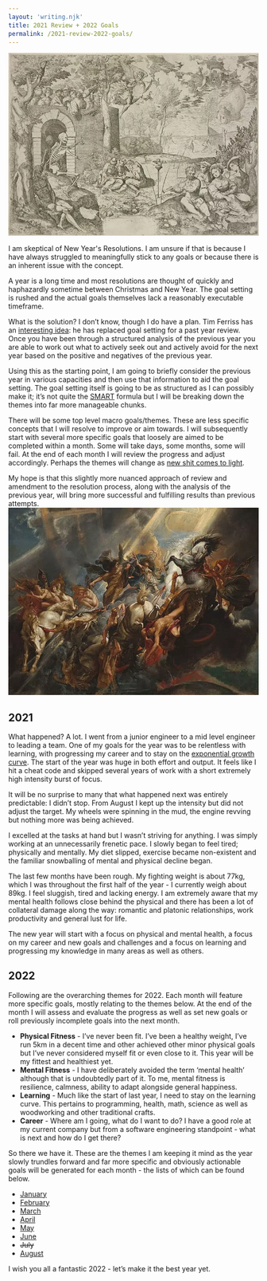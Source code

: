```yaml
---
layout: 'writing.njk'
title: 2021 Review + 2022 Goals
permalink: /2021-review-2022-goals/
---
```


![The Aviary of Death by Giovani Paolo Cimerlini](/assets/images/aviaryofdeath.webp 'The Aviary of Death by Giovani Paolo Cimerlini')

I am skeptical of New Year's Resolutions. I am unsure if that is because I have always struggled to meaningfully stick to any goals or because there is an inherent issue with the concept.

A year is a long time and most resolutions are thought of quickly and haphazardly sometime between Christmas and New Year. The goal setting is rushed and the actual goals themselves lack a reasonably executable timeframe.

What is the solution? I don’t know, though I do have a plan. Tim Ferriss has an [interesting idea](https://tim.blog/2021/12/27/past-year-review/): he has replaced goal setting for a past year review. Once you have been through a structured analysis of the previous year you are able to work out what to actively seek out and actively avoid for the next year based on the positive and negatives of the previous year.

Using this as the starting point, I am going to briefly consider the previous year in various capacities and then use that information to aid the goal setting. The goal setting itself is going to be as structured as I can possibly make it; it’s not quite the [SMART](https://en.wikipedia.org/wiki/SMART_criteria) formula but I will be breaking down the themes into far more manageable chunks.

There will be some top level macro goals/themes. These are less specific concepts that I will resolve to improve or aim towards. I will subsequently start with several more specific goals that loosely are aimed to be completed within a month. Some will take days, some months, some will fail. At the end of each month I will review the progress and adjust accordingly. Perhaps the themes will change as [new shit comes to light](https://www.youtube.com/watch?v=gbIv7W7rhx4).

My hope is that this slightly more nuanced approach of review and amendment to the resolution process, along with the analysis of the previous year, will bring more successful and fulfilling results than previous attempts.
![The Fall of Phaeton by Peter Paul Rubens](/assets/images/fallofphaeton.webp 'The Fall of Phaeton by Peter Paul Rubens')

## 2021

What happened? A lot. I went from a junior engineer to a mid level engineer to leading a team. One of my goals for the year was to be relentless with learning, with progressing my career and to stay on the [exponential growth curve](https://blog.samaltman.com/how-to-be-successful). The start of the year was huge in both effort and output. It feels like I hit a cheat code and skipped several years of work with a short extremely high intensity burst of focus.

It will be no surprise to many that what happened next was entirely predictable: I didn’t stop. From August I kept up the intensity but did not adjust the target. My wheels were spinning in the mud, the engine revving but nothing more was being achieved.

I excelled at the tasks at hand but I wasn’t striving for anything. I was simply working at an unnecessarily frenetic pace. I slowly began to feel tired; physically and mentally. My diet slipped, exercise became non-existent and the familiar snowballing of mental and physical decline began.

The last few months have been rough. My fighting weight is about 77kg, which I was throughout the first half of the year - I currently weigh about 89kg. I feel sluggish, tired and lacking energy. I am extremely aware that my mental health follows close behind the physical and there has been a lot of collateral damage along the way: romantic and platonic relationships, work productivity and general lust for life.

The new year will start with a focus on physical and mental health, a focus on my career and new goals and challenges and a focus on learning and progressing my knowledge in many areas as well as others.

## 2022

Following are the overarching themes for 2022. Each month will feature more specific goals, mostly relating to the themes below. At the end of the month I will assess and evaluate the progress as well as set new goals or roll previously incomplete goals into the next month.

- <strong class='green-background'>Physical Fitness</strong> - I’ve never been fit. I’ve been a healthy weight, I’ve run 5km in a decent time and other achieved other minor physical goals but I’ve never considered myself fit or even close to it. This year will be my fittest and healthiest yet.
- <strong class='green-background'>Mental Fitness</strong> - I have deliberately avoided the term ‘mental health’ although that is undoubtedly part of it. To me, mental fitness is resilience, calmness, ability to adapt alongside general happiness.
- <strong class='green-background'>Learning</strong> - Much like the start of last year, I need to stay on the learning curve. This pertains to programming, health, math, science as well as woodworking and other traditional crafts.
- <strong class='green-background'>Career</strong> - Where am I going, what do I want to do? I have a good role at my current company but from a software engineering standpoint - what is next and how do I get there?

So there we have it. These are the themes I am keeping it mind as the year slowly trundles forward and far more specific and obviously actionable goals will be generated for each month - the lists of which can be found below.

- [January](/2022/january)
- [February](/2022/february)
- [March](/2022/march)
- [April](/2022/april)
- [May](/2022/may)
- [June](/2022/june)
- ~~July~~
- [August](/2022/august)

I wish you all a fantastic 2022 - let’s make it the best year yet.
